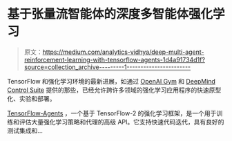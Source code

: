 # 基于张量流智能体的深度多智能体强化学习

> 原文：<https://medium.com/analytics-vidhya/deep-multi-agent-reinforcement-learning-with-tensorflow-agents-1d4a91734d1f?source=collection_archive---------1----------------------->

TensorFlow 和强化学习环境的最新进展，如通过 [OpenAI Gym](https://gym.openai.com/) 和 [DeepMind Control Suite](https://github.com/deepmind/dm_control) 提供的那些，已经允许跨许多领域的强化学习应用程序的快速原型化、实验和部署。

[TensorFlow-Agents](https://www.tensorflow.org/agents) ，一个基于 TensorFlow-2 的强化学习框架，是一个用于训练和评估大量强化学习策略和代理的高级 API。它支持快速代码迭代，具有良好的测试集成和…